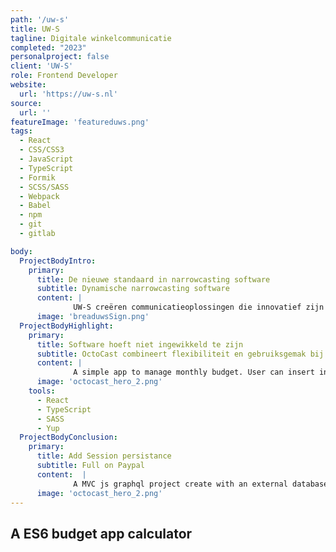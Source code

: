 ```yaml
---
path: '/uw-s'
title: UW-S
tagline: Digitale winkelcommunicatie
completed: "2023"
personalproject: false
client: 'UW-S'
role: Frontend Developer
website:
  url: 'https://uw-s.nl'
source:
  url: ''
featureImage: 'featureduws.png'
tags:
  - React
  - CSS/CSS3
  - JavaScript
  - TypeScript
  - Formik
  - SCSS/SASS
  - Webpack
  - Babel
  - npm
  - git
  - gitlab

body:
  ProjectBodyIntro:
    primary:
      title: De nieuwe standaard in narrowcasting software
      subtitle: Dynamische narrowcasting software
      content: |
              UW-S creëren communicatieoplossingen die innovatief zijn in ontwikkeling, creatief in concept, sterk in content en buiten de gebaande paden.
      image: 'breaduwsSign.png'
  ProjectBodyHighlight:
    primary:
      title: Software hoeft niet ingewikkeld te zijn
      subtitle: OctoCast combineert flexibiliteit en gebruiksgemak bij content targeting en creatie
      content: |
              A simple app to manage monthly budget. User can insert income and outgoing values and the app will calculate the budget left for the month. It also calculates the percentage that each expense takes on the inicial budget value.
      image: 'octocast_hero_2.png'
    tools:
      - React
      - TypeScript
      - SASS
      - Yup
  ProjectBodyConclusion:
    primary:
      title: Add Session persistance
      subtitle: Full on Paypal
      content:  |
              A MVC js graphql project create with an external database and build with modern javascript using es6 npm babel and webpack. Web design that not only looks good, but works just as well.
      image: 'octocast_hero_2.png'
---
```


## A ES6 budget app calculator